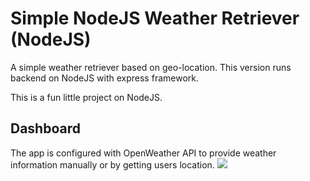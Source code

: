 # Simple NodeJS Weather Retriever (NodeJS)
A simple weather retriever based on geo-location. This version runs backend on NodeJS with express framework.

This is a fun little project on NodeJS.

## Dashboard
The app is configured with OpenWeather API to provide weather information manually or by getting users location.
<img src="https://i.imgur.com/fYSfvRj.png">
